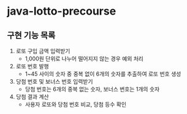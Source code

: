 # java-lotto-precourse

## 구현 기능 목록
1. 로또 구입 금액 입력받기
   - 1,000원 단위로 나누어 떨어지지 않는 경우 예외 처리
2. 로또 번호 발행
   - 1~45 사이의 숫자 중 중복 없이 6개의 숫자를 추출하여 로또 번호 생성
3. 당첨 번호 및 보너스 번호 입력받기
   - 당첨 번호는 6개의 중복 없는 숫자, 보너스 번호는 1개의 숫자
4. 당첨 결과 계산
   - 사용자 로또와 당첨 번호 비교, 당첨 등수 확인
